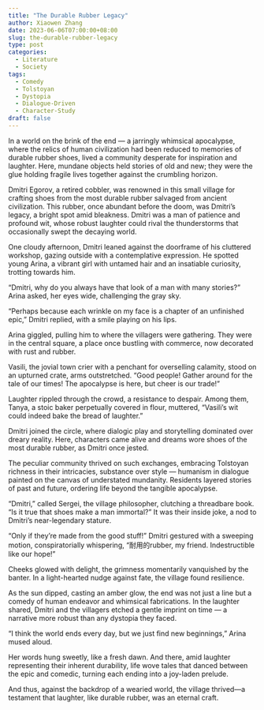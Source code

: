 ```yaml
---
title: "The Durable Rubber Legacy"
author: Xiaowen Zhang
date: 2023-06-06T07:00:00+08:00
slug: the-durable-rubber-legacy
type: post
categories:
  - Literature
  - Society
tags:
  - Comedy
  - Tolstoyan
  - Dystopia
  - Dialogue-Driven
  - Character-Study
draft: false
---
```


In a world on the brink of the end — a jarringly whimsical apocalypse, where the relics of human civilization had been reduced to memories of durable rubber shoes, lived a community desperate for inspiration and laughter. Here, mundane objects held stories of old and new; they were the glue holding fragile lives together against the crumbling horizon.

Dmitri Egorov, a retired cobbler, was renowned in this small village for crafting shoes from the most durable rubber salvaged from ancient civilization. This rubber, once abundant before the doom, was Dmitri’s legacy, a bright spot amid bleakness. Dmitri was a man of patience and profound wit, whose robust laughter could rival the thunderstorms that occasionally swept the decaying world.

One cloudy afternoon, Dmitri leaned against the doorframe of his cluttered workshop, gazing outside with a contemplative expression. He spotted young Arina, a vibrant girl with untamed hair and an insatiable curiosity, trotting towards him.

“Dmitri, why do you always have that look of a man with many stories?” Arina asked, her eyes wide, challenging the gray sky.

“Perhaps because each wrinkle on my face is a chapter of an unfinished epic,” Dmitri replied, with a smile playing on his lips.

Arina giggled, pulling him to where the villagers were gathering. They were in the central square, a place once bustling with commerce, now decorated with rust and rubber.

Vasili, the jovial town crier with a penchant for overselling calamity, stood on an upturned crate, arms outstretched. “Good people! Gather around for the tale of our times! The apocalypse is here, but cheer is our trade!”

Laughter rippled through the crowd, a resistance to despair. Among them, Tanya, a stoic baker perpetually covered in flour, muttered, “Vasili’s wit could indeed bake the bread of laughter.”

Dmitri joined the circle, where dialogic play and storytelling dominated over dreary reality. Here, characters came alive and dreams wore shoes of the most durable rubber, as Dmitri once jested.

The peculiar community thrived on such exchanges, embracing Tolstoyan richness in their intricacies, substance over style — humanism in dialogue painted on the canvas of understated mundanity. Residents layered stories of past and future, ordering life beyond the tangible apocalypse.

“Dmitri,” called Sergei, the village philosopher, clutching a threadbare book. “Is it true that shoes make a man immortal?” It was their inside joke, a nod to Dmitri’s near-legendary stature.

“Only if they’re made from the good stuff!” Dmitri gestured with a sweeping motion, conspiratorially whispering, “耐用的rubber, my friend. Indestructible like our hope!”

Cheeks glowed with delight, the grimness momentarily vanquished by the banter. In a light-hearted nudge against fate, the village found resilience.

As the sun dipped, casting an amber glow, the end was not just a line but a comedy of human endeavor and whimsical fabrications. In the laughter shared, Dmitri and the villagers etched a gentle imprint on time — a narrative more robust than any dystopia they faced.

“I think the world ends every day, but we just find new beginnings,” Arina mused aloud.

Her words hung sweetly, like a fresh dawn. And there, amid laughter representing their inherent durability, life wove tales that danced between the epic and comedic, turning each ending into a joy-laden prelude.

And thus, against the backdrop of a wearied world, the village thrived—a testament that laughter, like durable rubber, was an eternal craft.